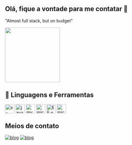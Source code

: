 ## Olá, fique a vontade para me contatar 👋
"Almost full stack, but on budget"

<img height="180em" src="https://github-readme-stats.vercel.app/api?username=ViniciusR224&show_icons=true&theme=dracula&include_all_commits=true&count_private=true"/>


## 🧰 Linguagens e Ferramentas
<div style="display: inline_block">
<img align="center"alt="s-sharp"src="https://uxwing.com/wp-content/themes/uxwing/download/brands-and-social-media/c-sharp-programming-language-icon.png"height="30">
<img align="center"alt="javascript"src="https://cdn-icons-png.flaticon.com/512/5968/5968292.png"height="30">
<img align="center"alt="my_sql"src="https://d1.awsstatic.com/asset-repository/products/amazon-rds/1024px-MySQL.ff87215b43fd7292af172e2a5d9b844217262571.png"height="30">
<img align="center"alt="mic.net"src="https://seeklogo.com/images/M/microsoft-net-framework-logo-B9BA1A3DA1-seeklogo.com.png"height="30">
<img align="center"alt="EF.net"src="https://miro.medium.com/max/591/1*4HIU0YdDkj0dmGySVC5D_g.png"height="30">
<img align="center"alt="mic.net"src="https://www.mundodocker.com.br/wp-content/uploads/2015/06/docker_facebook_share.png"height="30">
</div>

## Meios de contato
[![blog](https://img.shields.io/badge/LinkedIn-0077B5?style=for-the-badge&logo=linkedin&logoColor=white)](https://www.linkedin.com/in/vinicius-roberto-b7a009243/)
[![blog](https://img.shields.io/badge/Gmail-D14836?style=for-the-badge&logo=gmail&logoColor=white)](mailto:vinicius.roberto28@gmail.com.com)
